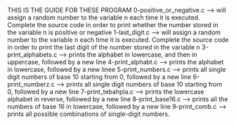 THIS IS THE GUIDE FOR THESE PROGRAM
0-positive_or_negative.c --> will assign a random number to the variable n each time it is executed. Complete the source code in order to print whether the number stored in the variable n is positive or negative
1-last_digit.c --> will assign a random number to the variable n each time it is executed. Complete the source code in order to print the last digit of the number stored in the variable n
3-print_alphabets.c --> prints the alphabet in lowercase, and then in uppercase, followed by a new line
4-print_alphabt.c --> prints the alphabet in lowercase, followed by a new linee
5-print_numbers.c --> prints all single digit numbers of base 10 starting from 0, followed by a new line
6-print_numberz.c --> prints all single digit numbers of base 10 starting from 0, followed by a new line
7-print_tebahpla.c --> prints the lowercase alphabet in reverse, followed by a new line
8-print_base16.c --> prints all the numbers of base 16 in lowercase, followed by a new line
9-print_comb.c --> prints all possible combinations of single-digit numbers.
